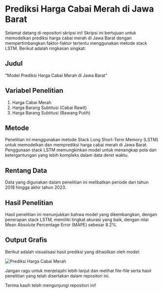 # Prediksi Harga Cabai Merah di Jawa Barat

Selamat datang di repositori skripsi ini! Skripsi ini bertujuan untuk memodelkan prediksi harga cabai merah di Jawa Barat dengan mempertimbangkan faktor-faktor tertentu menggunakan metode stack LSTM. Berikut adalah ringkasan singkat:

## Judul
"Model Prediksi Harga Cabai Merah di Jawa Barat"

## Variabel Penelitian
1. Harga Cabai Merah
2. Harga Barang Subtitusi (Cabai Rawit)
3. Harga Barang Subtitusi (Bawang Putih)

## Metode
Penelitian ini menggunakan metode Stack Long Short-Term Memory (LSTM) untuk memodelkan dan memprediksi harga cabai merah di Jawa Barat. Penggunaan stack LSTM memungkinkan model untuk menangkap pola dan ketergantungan yang lebih kompleks dalam data deret waktu.

## Rentang Data
Data yang digunakan dalam penelitian ini melibatkan periode dari tahun 2018 hingga akhir tahun 2023.

## Hasil Penelitian
Hasil penelitian ini menunjukkan bahwa model yang dikembangkan, dengan penerapan stack LSTM, memiliki tingkat akurasi yang baik, dengan nilai Mean Absolute Percentage Error (MAPE) sebesar 8.2%.

## Output Grafis
Berikut adalah visualisasi hasil prediksi yang dihasilkan oleh model:

![Prediksi Harga Cabai Merah](output/output_3_Faktor_2023_Akhir.png)

Jangan ragu untuk menjelajahi lebih lanjut dan melihat file-file serta hasil penelitian yang telah disertakan dalam repositori ini.

Terima kasih telah mengunjungi repositori ini!
